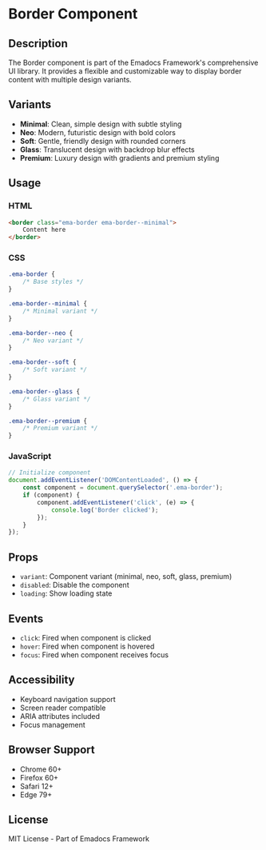 # Border Component

## Description
The Border component is part of the Emadocs Framework's comprehensive UI library. It provides a flexible and customizable way to display border content with multiple design variants.

## Variants
- **Minimal**: Clean, simple design with subtle styling
- **Neo**: Modern, futuristic design with bold colors
- **Soft**: Gentle, friendly design with rounded corners
- **Glass**: Translucent design with backdrop blur effects
- **Premium**: Luxury design with gradients and premium styling

## Usage

### HTML
```html
<border class="ema-border ema-border--minimal">
    Content here
</border>
```

### CSS
```css
.ema-border {
    /* Base styles */
}

.ema-border--minimal {
    /* Minimal variant */
}

.ema-border--neo {
    /* Neo variant */
}

.ema-border--soft {
    /* Soft variant */
}

.ema-border--glass {
    /* Glass variant */
}

.ema-border--premium {
    /* Premium variant */
}
```

### JavaScript
```javascript
// Initialize component
document.addEventListener('DOMContentLoaded', () => {
    const component = document.querySelector('.ema-border');
    if (component) {
        component.addEventListener('click', (e) => {
            console.log('Border clicked');
        });
    }
});
```

## Props
- `variant`: Component variant (minimal, neo, soft, glass, premium)
- `disabled`: Disable the component
- `loading`: Show loading state

## Events
- `click`: Fired when component is clicked
- `hover`: Fired when component is hovered
- `focus`: Fired when component receives focus

## Accessibility
- Keyboard navigation support
- Screen reader compatible
- ARIA attributes included
- Focus management

## Browser Support
- Chrome 60+
- Firefox 60+
- Safari 12+
- Edge 79+

## License
MIT License - Part of Emadocs Framework
